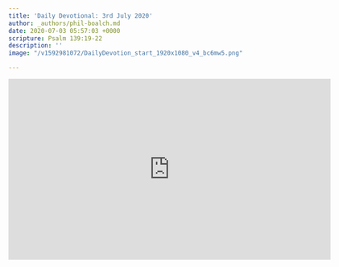 ```yaml
---
title: 'Daily Devotional: 3rd July 2020'
author: _authors/phil-boalch.md
date: 2020-07-03 05:57:03 +0000
scripture: Psalm 139:19-22
description: ''
image: "/v1592981072/DailyDevotion_start_1920x1080_v4_bc6mw5.png"

---
```

<iframe src="https://player.vimeo.com/video/434871565" width="640" height="360" frameborder="0" allow="autoplay; fullscreen" allowfullscreen></iframe>